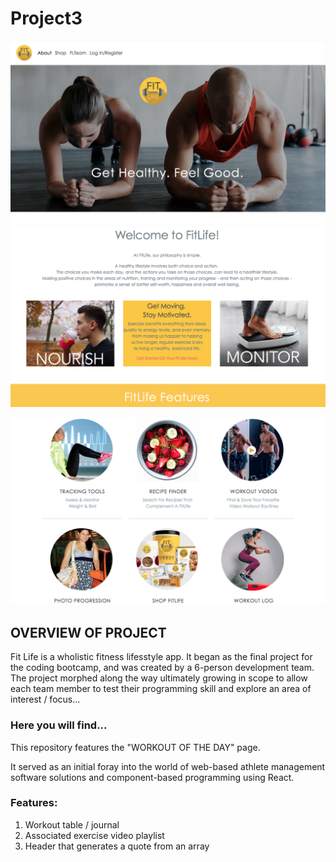 # Project3

![Image of Jumbotron](https://github.com/pfrancis113/Project3/blob/master/FLJumbo.png)
<br>
![Image of Welcome](https://github.com/pfrancis113/Project3/blob/master/FLWelcome.png)

![Image of Welcome](https://github.com/pfrancis113/Project3/blob/master//FL6.png)

## OVERVIEW OF PROJECT
Fit Life is a wholistic fitness lifesstyle app.  It began as the final project for the coding bootcamp, and was created by a 6-person development team. The project morphed along the way ultimately growing in scope to allow each team member to test their programming skill and explore an area of interest / focus...

### Here you will find...
This repository features the "WORKOUT OF THE DAY" page.

It served as an initial foray into the world of web-based athlete management software solutions and component-based programming using React.

### Features:
1. Workout table / journal 
2. Associated exercise video playlist
2. Header that generates a quote from an array
